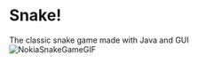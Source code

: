 # Snake!
The classic snake game made with Java and GUI <br />
![NokiaSnakeGameGIF](https://github.com/haakonkorslund/Snake/assets/141656049/73e6efd7-06bf-425d-83a1-0e687904ec70)

